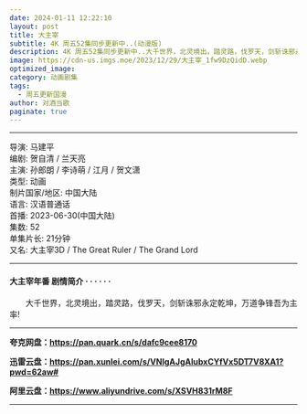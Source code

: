 ```yaml
---
date: 2024-01-11 12:22:10
layout: post
title: 大主宰
subtitle: 4K 周五52集同步更新中..(动漫版)
description: 4K 周五52集同步更新中..大千世界，北灵境出，踏灵路，伐罗天，剑斩诛邪永定乾坤，万道争锋吾为主率!...
image: https://cdn-us.imgs.moe/2023/12/29/大主宰_1fw9DzQidD.webp
optimized_image: 
category: 动画剧集
tags:
  - 周五更新国漫
author: 对酒当歌
paginate: true
---
```


---

导演: 马建平  
编剧: 贺自清 / 兰天亮  
主演: 孙郎朗 / 李诗萌 / 江月 / 贺文潇  
类型: 动画  
制片国家/地区: 中国大陆  
语言: 汉语普通话  
首播: 2023-06-30(中国大陆)  
集数: 52  
单集片长: 21分钟  
又名: 大主宰3D / The Great Ruler / The Grand Lord  

---

#### 大主宰年番 剧情简介 · · · · · ·

　　大千世界，北灵境出，踏灵路，伐罗天，剑斩诛邪永定乾坤，万道争锋吾为主率!

---

**夸克网盘：<https://pan.quark.cn/s/dafc9cee8170>**

**迅雷云盘：<https://pan.xunlei.com/s/VNlgAJgAlubxCYfVx5DT7V8XA1?pwd=62aw#>**

**阿里云盘：<https://www.aliyundrive.com/s/XSVH831rM8F>**

---
